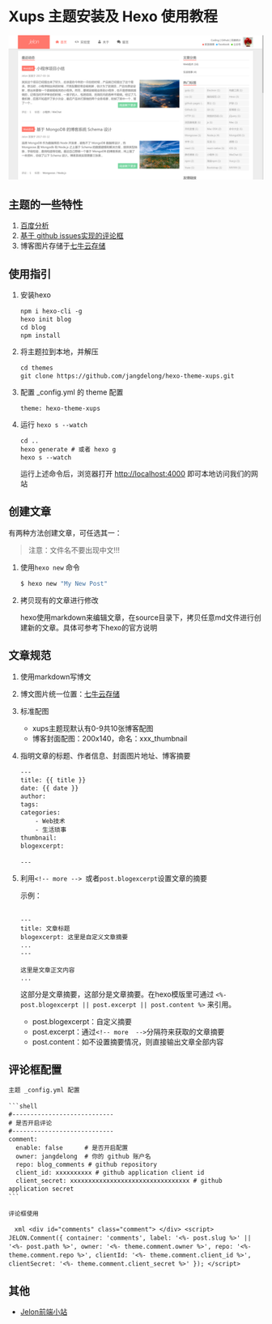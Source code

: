 # Xups 主题安装及 Hexo 使用教程
![预览](./xups.png)
## 主题的一些特性

1. [百度分析](http://tongji.baidu.com/web/welcome/login)
2. [基于 github issues实现的评论框](http://jelon.top/posts/xups-comment-box/)
3. 博客图片存储于[七牛云存储](http://www.qiniu.com/)

## 使用指引

1. 安装hexo

    ```
    npm i hexo-cli -g
    hexo init blog
    cd blog
    npm install
    ```

2. 将主题拉到本地，并解压

    ```
    cd themes
    git clone https://github.com/jangdelong/hexo-theme-xups.git
    ```

4. 配置 _config.yml 的 theme 配置

    ```
    theme: hexo-theme-xups
    ```

5. 运行 `hexo s --watch`

    ```
    cd ..
    hexo generate # 或者 hexo g
    hexo s --watch
    ```

    运行上述命令后，浏览器打开 [http://localhost:4000](http://localhost:4000) 即可本地访问我们的网站

## 创建文章

有两种方法创建文章，可任选其一：

> 注意：文件名不要出现中文!!!

1. 使用`hexo new` 命令

    ``` bash
    $ hexo new "My New Post"
    ```

2. 拷贝现有的文章进行修改

    hexo使用markdown来编辑文章，在source目录下，拷贝任意md文件进行创建新的文章。具体可参考下hexo的官方说明

## 文章规范

1. 使用markdown写博文
2. 博文图片统一位置：[七牛云存储](http://www.qiniu.com/)
3. 标准配图
   - xups主题现默认有0-9共10张博客配图
   - 博客封面配图：200x140，命名：xxx_thumbnail
4. 指明文章的标题、作者信息、封面图片地址、博客摘要

    ```
    ---
    title: {{ title }}
    date: {{ date }}
    author:
    tags:
    categories:
        - Web技术
        - 生活琐事
    thumbnail:
    blogexcerpt:

    ---

    ```
5. 利用`<!-- more --> `或者`post.blogexcerpt`设置文章的摘要

    示例：

    ```

    ---
    title: 文章标题
    blogexcerpt: 这里是自定义文章摘要
    ...
    ---

    这里是文章正文内容
    ...

    ```

    这部分是文章摘要，这部分是文章摘要。在hexo模版里可通过 `<%- post.blogexcerpt || post.excerpt || post.content %>` 来引用。
    - post.blogexcerpt：自定义摘要
    - post.excerpt：通过`<!-- more  -->`分隔符来获取的文章摘要
    - post.content：如不设置摘要情况，则直接输出文章全部内容

## 评论框配置

    主题 _config.yml 配置

    ```shell
    #----------------------------
    # 是否开启评论
    #----------------------------
    comment:
      enable: false      # 是否开启配置
      owner: jangdelong  # 你的 github 账户名
      repo: blog_comments # github repository
      client_id: xxxxxxxxxx # github application client id
      client_secret: xxxxxxxxxxxxxxxxxxxxxxxxxxxxxxxxx # github application secret
    ```

    评论框使用

    ```xml
    <div id="comments" class="comment">
    </div>
    <script>
    JELON.Comment({
      container: 'comments',
      label: '<%- post.slug %>' || '<%- post.path %>',
      owner: '<%- theme.comment.owner %>',
      repo: '<%- theme.comment.repo %>',
      clientId: '<%- theme.comment.client_id %>',
      clientSecret: '<%- theme.comment.client_secret %>'
    });
    </script>
    ```

## 其他

- [Jelon前端小站](http://jelon.top)
